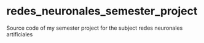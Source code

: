 # redes_neuronales_semester_project
Source code of my semester project for the subject redes neuronales artificiales

